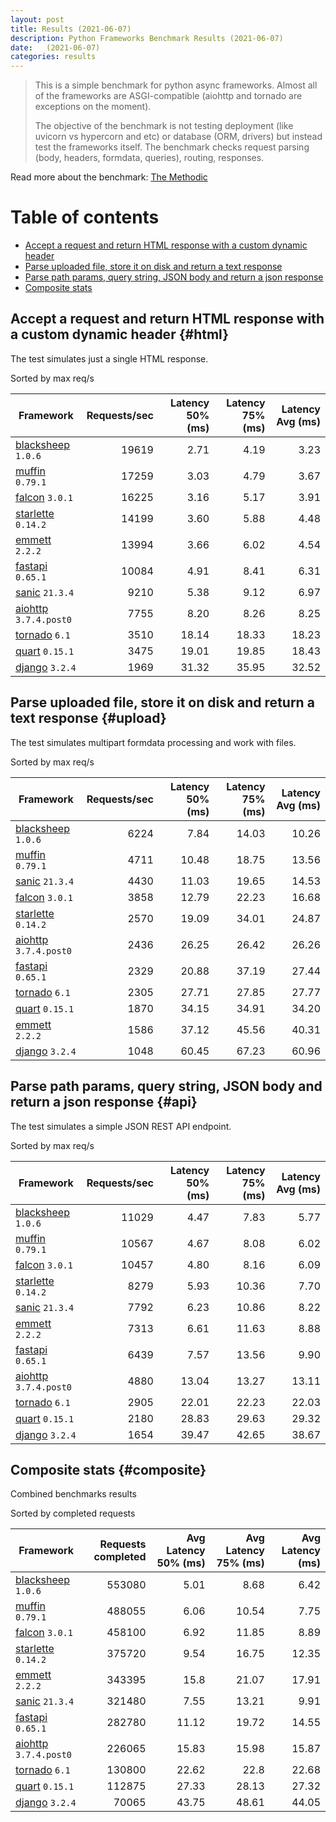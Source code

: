 ```yaml
---
layout: post
title: Results (2021-06-07)
description: Python Frameworks Benchmark Results (2021-06-07)
date:   (2021-06-07)
categories: results
---
```


<script src="https://cdn.jsdelivr.net/npm/chart.js@3.2.1/dist/chart.min.js"></script>

> This is a simple benchmark for python async frameworks. Almost all of the
> frameworks are ASGI-compatible (aiohttp and tornado are exceptions on the
> moment). 
> 
> The objective of the benchmark is not testing deployment (like uvicorn vs
> hypercorn and etc) or database (ORM, drivers) but instead test the frameworks
> itself. The benchmark checks request parsing (body, headers, formdata,
> queries), routing, responses.

Read more about the benchmark: [The Methodic](/py-frameworks-bench/about/)

# Table of contents

* [Accept a request and return HTML response with a custom dynamic header](#html)
* [Parse uploaded file, store it on disk and return a text response](#upload)
* [Parse path params, query string, JSON body and return a json response](#api)
* [Composite stats ](#composite)

<canvas id="chart" style="margin-bottom: 2em"></canvas>
<script>
    var ctx = document.getElementById('chart').getContext('2d');
    var myChart = new Chart(ctx, {
        type: 'bar',
        data: {
            labels: ['blacksheep','muffin','falcon','starlette','emmett','sanic','fastapi','aiohttp','tornado','quart','django',],
            datasets: [
                {
                    label: 'Single HTML response (req/s)',
                    data: ['19619','17259','16225','14199','13994','10084','9210','7755','3510','3475','1969',],
                    backgroundColor: [
                        '#b9ddf1', '#afd6ed', '#a5cfe9', '#9bc7e4', '#92c0df', '#89b8da', '#80b0d5', '#79aacf', '#72a3c9', '#6a9bc3', '#6394be', '#5b8cb8', '#5485b2', '#4e7fac', '#4878a6', '#437a9f', '#3d6a98', '#376491', '#305d8a', '#2a5783',
                    ].reverse()
                },
                {
                    label: 'Upload file (req/s)',
                    data: ['6224','4711','4430','3858','2570','2436','2329','2305','1870','1586','1048',],
                    backgroundColor: [
                        '#ffc685', '#fcbe75', '#f9b665', '#f7ae54', '#f5a645', '#f59c3c', '#f49234', '#f2882d', '#f07e27', '#ee7422', '#e96b20', '#e36420', '#db5e20', '#d25921', '#ca5422', '#c14f22', '#b84b23', '#af4623', '#a64122', '#9e3d22',
                    ].reverse()
                },
                {
                    label: 'Work with JSON (req/s)',
                    data: ['11029','10567','10457','8279','7792','7313','6439','4880','2905','2180','1654',],
                    backgroundColor: [
                        '#b3e0a6', '#a5db96', '#98d687', '#8ed07f', '#85ca77', '#7dc370', '#75bc69', '#6eb663', '#67af5c', '#61a956', '#59a253', '#519c51', '#49964f', '#428f4d', '#398949', '#308344', '#2b7c40', '#27763d', '#256f3d', '#24693d',
                    ].reverse()
                },
            ]
        }
    });
</script>

##  Accept a request and return HTML response with a custom dynamic header {#html}

The test simulates just a single HTML response. 

Sorted by max req/s

| Framework | Requests/sec | Latency 50% (ms) | Latency 75% (ms) | Latency Avg (ms) |
| --------- | -----------: | ---------------: | ---------------: | ---------------: |
| [blacksheep](https://pypi.org/project/blacksheep/) `1.0.6` | 19619 | 2.71 | 4.19 | 3.23
| [muffin](https://pypi.org/project/muffin/) `0.79.1` | 17259 | 3.03 | 4.79 | 3.67
| [falcon](https://pypi.org/project/falcon/) `3.0.1` | 16225 | 3.16 | 5.17 | 3.91
| [starlette](https://pypi.org/project/starlette/) `0.14.2` | 14199 | 3.60 | 5.88 | 4.48
| [emmett](https://pypi.org/project/emmett/) `2.2.2` | 13994 | 3.66 | 6.02 | 4.54
| [fastapi](https://pypi.org/project/fastapi/) `0.65.1` | 10084 | 4.91 | 8.41 | 6.31
| [sanic](https://pypi.org/project/sanic/) `21.3.4` | 9210 | 5.38 | 9.12 | 6.97
| [aiohttp](https://pypi.org/project/aiohttp/) `3.7.4.post0` | 7755 | 8.20 | 8.26 | 8.25
| [tornado](https://pypi.org/project/tornado/) `6.1` | 3510 | 18.14 | 18.33 | 18.23
| [quart](https://pypi.org/project/quart/) `0.15.1` | 3475 | 19.01 | 19.85 | 18.43
| [django](https://pypi.org/project/django/) `3.2.4` | 1969 | 31.32 | 35.95 | 32.52


## Parse uploaded file, store it on disk and return a text response  {#upload}
The test simulates multipart formdata processing and work with files.  

Sorted by max req/s

| Framework | Requests/sec | Latency 50% (ms) | Latency 75% (ms) | Latency Avg (ms) |
| --------- | -----------: | ---------------: | ---------------: | ---------------: |
| [blacksheep](https://pypi.org/project/blacksheep/) `1.0.6` | 6224 | 7.84 | 14.03 | 10.26
| [muffin](https://pypi.org/project/muffin/) `0.79.1` | 4711 | 10.48 | 18.75 | 13.56
| [sanic](https://pypi.org/project/sanic/) `21.3.4` | 4430 | 11.03 | 19.65 | 14.53
| [falcon](https://pypi.org/project/falcon/) `3.0.1` | 3858 | 12.79 | 22.23 | 16.68
| [starlette](https://pypi.org/project/starlette/) `0.14.2` | 2570 | 19.09 | 34.01 | 24.87
| [aiohttp](https://pypi.org/project/aiohttp/) `3.7.4.post0` | 2436 | 26.25 | 26.42 | 26.26
| [fastapi](https://pypi.org/project/fastapi/) `0.65.1` | 2329 | 20.88 | 37.19 | 27.44
| [tornado](https://pypi.org/project/tornado/) `6.1` | 2305 | 27.71 | 27.85 | 27.77
| [quart](https://pypi.org/project/quart/) `0.15.1` | 1870 | 34.15 | 34.91 | 34.20
| [emmett](https://pypi.org/project/emmett/) `2.2.2` | 1586 | 37.12 | 45.56 | 40.31
| [django](https://pypi.org/project/django/) `3.2.4` | 1048 | 60.45 | 67.23 | 60.96


## Parse path params, query string, JSON body and return a json response  {#api}
The test simulates a simple JSON REST API endpoint.  

Sorted by max req/s

| Framework | Requests/sec | Latency 50% (ms) | Latency 75% (ms) | Latency Avg (ms) |
| --------- | -----------: | ---------------: | ---------------: | ---------------: |
| [blacksheep](https://pypi.org/project/blacksheep/) `1.0.6` | 11029 | 4.47 | 7.83 | 5.77
| [muffin](https://pypi.org/project/muffin/) `0.79.1` | 10567 | 4.67 | 8.08 | 6.02
| [falcon](https://pypi.org/project/falcon/) `3.0.1` | 10457 | 4.80 | 8.16 | 6.09
| [starlette](https://pypi.org/project/starlette/) `0.14.2` | 8279 | 5.93 | 10.36 | 7.70
| [sanic](https://pypi.org/project/sanic/) `21.3.4` | 7792 | 6.23 | 10.86 | 8.22
| [emmett](https://pypi.org/project/emmett/) `2.2.2` | 7313 | 6.61 | 11.63 | 8.88
| [fastapi](https://pypi.org/project/fastapi/) `0.65.1` | 6439 | 7.57 | 13.56 | 9.90
| [aiohttp](https://pypi.org/project/aiohttp/) `3.7.4.post0` | 4880 | 13.04 | 13.27 | 13.11
| [tornado](https://pypi.org/project/tornado/) `6.1` | 2905 | 22.01 | 22.23 | 22.03
| [quart](https://pypi.org/project/quart/) `0.15.1` | 2180 | 28.83 | 29.63 | 29.32
| [django](https://pypi.org/project/django/) `3.2.4` | 1654 | 39.47 | 42.65 | 38.67


## Composite stats {#composite}
Combined benchmarks results

Sorted by completed requests

| Framework | Requests completed | Avg Latency 50% (ms) | Avg Latency 75% (ms) | Avg Latency (ms) |
| --------- | -----------------: | -------------------: | -------------------: | ---------------: |
| [blacksheep](https://pypi.org/project/blacksheep/) `1.0.6` | 553080 | 5.01 | 8.68 | 6.42
| [muffin](https://pypi.org/project/muffin/) `0.79.1` | 488055 | 6.06 | 10.54 | 7.75
| [falcon](https://pypi.org/project/falcon/) `3.0.1` | 458100 | 6.92 | 11.85 | 8.89
| [starlette](https://pypi.org/project/starlette/) `0.14.2` | 375720 | 9.54 | 16.75 | 12.35
| [emmett](https://pypi.org/project/emmett/) `2.2.2` | 343395 | 15.8 | 21.07 | 17.91
| [sanic](https://pypi.org/project/sanic/) `21.3.4` | 321480 | 7.55 | 13.21 | 9.91
| [fastapi](https://pypi.org/project/fastapi/) `0.65.1` | 282780 | 11.12 | 19.72 | 14.55
| [aiohttp](https://pypi.org/project/aiohttp/) `3.7.4.post0` | 226065 | 15.83 | 15.98 | 15.87
| [tornado](https://pypi.org/project/tornado/) `6.1` | 130800 | 22.62 | 22.8 | 22.68
| [quart](https://pypi.org/project/quart/) `0.15.1` | 112875 | 27.33 | 28.13 | 27.32
| [django](https://pypi.org/project/django/) `3.2.4` | 70065 | 43.75 | 48.61 | 44.05
